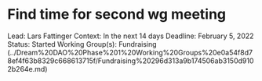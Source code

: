 # Find time for second wg meeting

Lead: Lars Fattinger
Context: In the next 14 days
Deadline: February 5, 2022
Status: Started
Working Group(s): Fundraising  (../Dream%20DAO%20Phase%201%20Working%20Groups%20e0a54f8d78ef4f63b8329c668613715f/Fundraising%20296d313a9b174506ab3150d9102b264e.md)